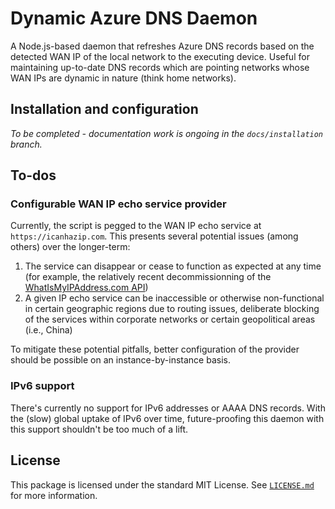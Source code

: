# Dynamic Azure DNS Daemon
A Node.js-based daemon that refreshes Azure DNS records based on the detected WAN IP of the local network to the executing device. Useful for maintaining up-to-date DNS records which are pointing networks whose WAN IPs are dynamic in nature (think home networks).

## Installation and configuration
*To be completed - documentation work is ongoing in the `docs/installation` branch.*

## To-dos

### Configurable WAN IP echo service provider
Currently, the script is pegged to the WAN IP echo service at `https://icanhazip.com`. This presents several potential issues (among others) over the longer-term:

  1. The service can disappear or cease to function as expected at any time (for example, the relatively recent decommissionning of the [WhatIsMyIPAddress.com API](https://whatismyipaddress.com/api))
  2. A given IP echo service can be inaccessible or otherwise non-functional in certain geographic regions due to routing issues, deliberate blocking of the services within corporate networks or certain geopolitical areas (i.e., China)

  To mitigate these potential pitfalls, better configuration of the provider should be possible on an instance-by-instance basis.

### IPv6 support
There's currently no support for IPv6 addresses or AAAA DNS records. With the (slow) global uptake of IPv6 over time, future-proofing this daemon with this support shouldn't be too much of a lift.

## License
This package is licensed under the standard MIT License. See [`LICENSE.md`](LICENSE.md) for more information.